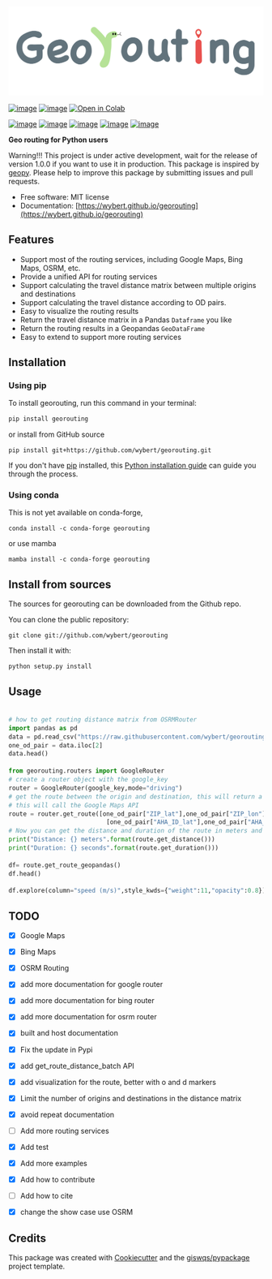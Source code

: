 
![georouting](https://raw.githubusercontent.com/wybert/georouting/main/docs/img/georouting.png)




[![image](https://img.shields.io/pypi/v/georouting.svg)](https://pypi.python.org/pypi/georouting)
[![image](https://img.shields.io/conda/vn/conda-forge/georouting.svg)](https://anaconda.org/conda-forge/georouting)
[![Open in Colab](https://colab.research.google.com/assets/colab-badge.svg)](https://colab.research.google.com/github/wybert/georouting/blob/main/docs/usage.ipynb)
<!-- [![Open in Binder](https://mybinder.org/badge_logo.svg)](https://gishub.org/geemap-binder) -->
<!-- [![Open In Studio Lab](https://studiolab.sagemaker.aws/studiolab.svg)](https://studiolab.sagemaker.aws/import/github/giswqs/geemap/blob/master/examples/notebooks/00_geemap_key_features.ipynb) -->
<!-- [![image](https://img.shields.io/conda/vn/conda-forge/geemap.svg)](https://anaconda.org/conda-forge/geemap) -->
<!-- [![image](https://pepy.tech/badge/geemap)](https://pepy.tech/project/geemap) -->
[![image](https://github.com/wybert/georouting/workflows/docs/badge.svg)](https://wybert.github.io/georouting/)
[![image](https://github.com/wybert/georouting/workflows/build/badge.svg)](https://github.com/wybert/georouting/actions?query=workflow%3Abuild)
[![image](https://img.shields.io/badge/YouTube-Channel-red)](https://youtube.com/@xiaokangfu3118)
[![image](https://img.shields.io/twitter/follow/fxk123?style=social)](https://twitter.com/fxk123)
[![image](https://img.shields.io/badge/License-MIT-yellow.svg)](https://opensource.org/licenses/MIT)
<!-- [![image](https://joss.theoj.org/papers/10.21105/joss.02305/status.svg)](https://joss.theoj.org/papers/10.21105/joss.02305) -->


**Geo routing for Python users**


Warning!!! This project is under active development, wait for the release of version 1.0.0 if you want to use it in production. This package is inspired by [geopy](https://geopy.readthedocs.io/en/stable/). Please help to improve this package by submitting issues and pull requests.


-   Free software: MIT license
-   Documentation: [https://wybert.github.io/georouting](https://wybert.github.io/georouting)
    

## Features

- Support most of the routing services, including Google Maps, Bing Maps, OSRM, etc.
- Provide a unified API for routing services
- Support calculating the travel distance matrix between multiple origins and destinations
- Support calculating the travel distance according to OD pairs.
- Easy to visualize the routing results
- Return the travel distance matrix in a Pandas `Dataframe` you like
- Return the routing results in a Geopandas `GeoDataFrame`
- Easy to extend to support more routing services


## Installation

### Using pip


To install georouting, run this command in your terminal:

```bash
pip install georouting
```

or install from GitHub source

```
pip install git+https://github.com/wybert/georouting.git
```


If you don't have [pip](https://pip.pypa.io) installed, this [Python installation guide](http://docs.python-guide.org/en/latest/starting/installation/) can guide you through the process.

### Using conda

This is not yet available on conda-forge,

```
conda install -c conda-forge georouting
```

or use mamba

```
mamba install -c conda-forge georouting
```


## Install from sources

The sources for georouting can be downloaded from the Github repo.

You can clone the public repository:

```
git clone git://github.com/wybert/georouting
```

Then install it with:

```
python setup.py install
```



## Usage

```python

# how to get routing distance matrix from OSRMRouter
import pandas as pd
data = pd.read_csv("https://raw.githubusercontent.com/wybert/georouting/main/docs/data/sample_3.csv",index_col=0)
one_od_pair = data.iloc[2]
data.head()

from georouting.routers import GoogleRouter
# create a router object with the google_key
router = GoogleRouter(google_key,mode="driving")
# get the route between the origin and destination, this will return a Route object
# this will call the Google Maps API
route = router.get_route([one_od_pair["ZIP_lat"],one_od_pair["ZIP_lon"]],
                           [one_od_pair["AHA_ID_lat"],one_od_pair["AHA_ID_lon"]])
# Now you can get the distance and duration of the route in meters and seconds
print("Distance: {} meters".format(route.get_distance()))
print("Duration: {} seconds".format(route.get_duration()))

df= route.get_route_geopandas()
df.head()

df.explore(column="speed (m/s)",style_kwds={"weight":11,"opacity":0.8})

```


## TODO
- [x] Google Maps
- [x] Bing Maps
- [x] OSRM Routing
- [x] add more documentation for google router
- [x] add more documentation for bing router
- [x] add more documentation for osrm router
- [x] built and host documentation
- [x] Fix the update in Pypi
- [x] add get_route_distance_batch API
- [x] add visualization for the route, better with o and d markers
- [x] Limit the number of origins and destinations in the distance matrix
- [x] avoid repeat documentation
- [ ] Add more routing services
- [x] Add test 
- [x] Add more examples
- [x] Add how to contribute
- [ ] Add how to cite
- [x] change the show case use OSRM


## Credits

This package was created with [Cookiecutter](https://github.com/cookiecutter/cookiecutter) and the [giswqs/pypackage](https://github.com/giswqs/pypackage) project template.
